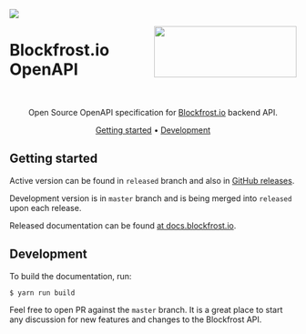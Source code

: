 <a href="https://fivebinaries.com/"><img src="https://img.shields.io/badge/made%20by-Five%20Binaries-darkviolet.svg?style=flat-square" /></a>

<img src="https://blockfrost.io/images/logo.svg" width="250" align="right" height="90" style="margin-bottom: -50px">

# Blockfrost.io OpenAPI

<br>
<p align="center">Open Source OpenAPI specification for <a href="https://blockfrost.io">Blockfrost.io</a> backend API.</p>
<p align="center">
  <a href="#getting-started">Getting started</a> •
  <a href="#development">Development</a>
</p>


## Getting started

Active version can be found in `released` branch and also in [GitHub releases](https://github.com/blockfrost/openapi/releases).

Development version is in `master` branch and is being merged into `released` upon each release.

Released documentation can be found [at docs.blockfrost.io](https://docs.blockfrost.io/).

## Development

To build the documentation, run:

```console
$ yarn run build
```

Feel free to open PR against the `master` branch. It is a great place to start any discussion for new features and changes to the Blockfrost API.
